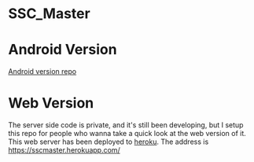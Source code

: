 # SSC_Master

# Android Version
[Android version repo](https://github.com/WillCZhang/SSCMaster)

# Web Version
The server side code is private, and it's still been developing, but I setup this repo for people who wanna take a quick look at the web version of it. 
This web server has been deployed to [heroku](https://sscmaster.herokuapp.com/). The address is https://sscmaster.herokuapp.com/

